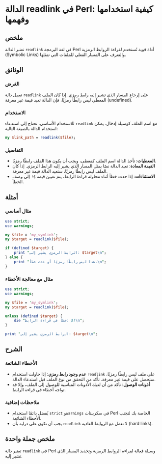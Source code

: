 <!--
Meta Description: # الدالة readlink في Perl: كيفية استخدامها وفهمها ## ملخص تعتبر الدالة `readlink` في لغة البرمجة Perl أداة قوية تُستخدم لقراءة الروابط الرمزية (Symbol...
Meta Keywords: readlink, الدالة, perl, رابط, رمزي
-->

# الدالة readlink في Perl: كيفية استخدامها وفهمها

## ملخص
تعتبر الدالة `readlink` في لغة البرمجة Perl أداة قوية تُستخدم لقراءة الروابط الرمزية (Symbolic Links) والتعرف على المسار الفعلي للملفات التي تمثلها.

## الوثائق
### الغرض
تعمل دالة `readlink` على إرجاع المسار الذي تشير إليه رابط رمزي. إذا كان الملف المعطى ليس رابطًا رمزيًا، فإن الدالة تعيد قيمة غير معرفة (undefined).

### الاستخدام
للاستخدام الأساسي، تحتاج إلى استدعاء `readlink` مع اسم الملف كوسيلة إدخال. يمكن استخدام الدالة بالصيغة التالية:

```perl
my $link_path = readlink($file);
```

### التفاصيل
- **المعطيات**: تأخذ الدالة اسم الملف كمعطى، ويجب أن يكون هذا الملف رابطًا رمزيًا.
- **القيمة المعادة**: تعيد الدالة نصًا يمثل المسار الذي يشير إليه الرابط الرمزي. إذا كان الملف ليس رابطًا رمزيًا، ستعيد الدالة قيمة غير معرفة.
- **الاستثناءات**: إذا حدث خطأ أثناء محاولة قراءة الرابط، يتم تعيين قيمة `$!` إلى وصف الخطأ.

## أمثلة
### مثال أساسي
```perl
use strict;
use warnings;

my $file = 'my_symlink';
my $target = readlink($file);

if (defined $target) {
    print "الرابط الرمزي يشير إلى: $target\n";
} else {
    print "هذا ليس رابطًا رمزيًا أو حدث خطأ.\n";
}
```

### مثال مع معالجة الأخطاء
```perl
use strict;
use warnings;

my $file = 'my_symlink';
my $target = readlink($file);

unless (defined $target) {
    die "خطأ في قراءة الرابط: $!\n";
}

print "الرابط الرمزي يشير إلى: $target\n";
```

## الشرح
### الأخطاء الشائعة
- **عدم وجود رابط رمزي**: إذا حاولت استخدام `readlink` على ملف ليس رابطًا رمزيًا، ستحصل على قيمة غير معرفة. تأكد من التحقق من نوع الملف قبل استدعاء الدالة.
- **أذونات الوصول**: تأكد من أن لديك الأذونات المناسبة للوصول إلى الملف، وإلا قد تواجه أخطاء في قراءة الرابط.

### ملاحظات إضافية
- يُفضل دائمًا استخدام `strict` و`warnings` في سكريبتات Perl الخاصة بك لتجنب الأخطاء الشائعة.
- يجب أن تكون على دراية بأن `readlink` لا تعمل مع الروابط العادية (hard links).

## ملخص جملة واحدة
تعتبر دالة `readlink` في Perl وسيلة فعالة لقراءة الروابط الرمزية وتحديد المسار الذي تشير إليه.